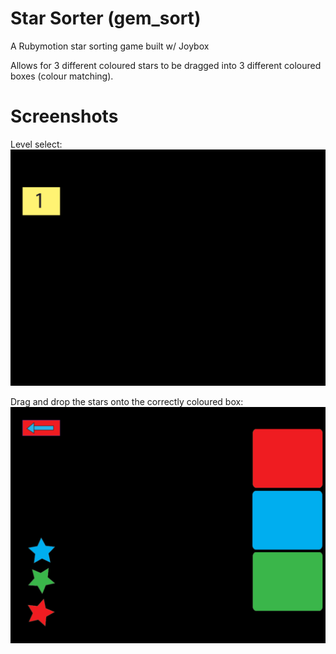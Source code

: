 Star Sorter (gem_sort)
========

A Rubymotion star sorting game built w/ Joybox 

Allows for 3 different coloured stars to be dragged into 3 different coloured boxes (colour matching).

Screenshots
========

Level select:
![](https://github.com/RyanonRails/gem_sort/blob/snapshots/screenshots/level_select.png?raw=true)

Drag and drop the stars onto the correctly coloured box:
![](https://github.com/RyanonRails/gem_sort/blob/snapshots/screenshots/star_drop.png?raw=true)

